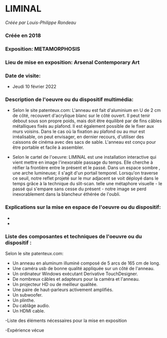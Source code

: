 # LIMINAL

*Créée par Louis-Philippe Rondeau*

### Créée en 2018

### Exposition: METAMORPHOSIS

### Lieu de mise en exposition: Arsenal Contemporary Art

### Date de visite:  
- Jeudi 10 février 2022

### Description de l'oeuvre ou du dispositif multimédia: 

- Selon le site patenteux.com: 
L'anneau est fait d'aluminium en U de 2 cm de côté, recouvert d'acrylique blanc sur le côté ouvert. Il peut tenir debout sous son propre poids, mais doit être équilibré par de fins câbles métalliques fixés au plafond. Il est également possible de le fixer aux murs voisins. Dans le cas où la fixation au plafond ou au mur est irréalisable, on peut envisager, en dernier recours, d'utiliser des caissons de cinéma avec des sacs de sable. L'anneau est conçu pour être portable et facile à assembler.

- Selon le cartel de l'oeuvre:
LIMINAL est une installation interactive qui vient mettre en image l'inexorable passage du temps. Elle cherche à réifier la frontière entre le présent et le passé. Dans un espace sombre , une arche lumineuse; il s'agit d'un portail temporel. Lorsqu'on traverse ce seuil, notre reflet projeté sur le mur adjacent se voit déployé dans le temps grâce à la technique du slit-scan. telle une métaphore visuelle - le passé qui s'empare sans cesse du présent - notre image se perd inexorablement dans la blancheur éthérée de l'oubli. 


### Explications sur la mise en espace de l'oeuvre ou du dispositif:
- 
- 

### Liste des composantes et techniques de l'oeuvre ou du dispositif :
Selon le site patenteux.com:
- Un anneau en aluminum illuminé composé de 5 arcs de 165 cm de long.
- Une caméra usb de bonne qualité appliquée sur un côté de l'anneau.
- Un ordinateur Windows exécutant Derivative TouchDesigner.
- De nombreux câbles et adapteurs pour la caméra et l'anneau.
- Un projecteur HD ou de meilleur qualitée.
- Une paire de haut-parleurs activement amplifiés.
- Un subwoofer.
- Un plinthe.
- Du cablâge audio.
- Un HDMI cable.

-Liste des éléments nécessaires pour la mise en exposition

-Expérience vécue
